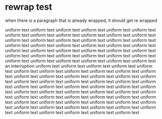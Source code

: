 # rewrap test

when there is a paragraph that is already wrapped, it should get re wrapped

uniform text uniform text uniform text uniform text uniform text uniform text
uniform text uniform text uniform text uniform text uniform text uniform text
uniform text uniform text uniform text uniform text uniform text uniform text
uniform text uniform text uniform text uniform text uniform text uniform text
uniform text uniform text uniform text uniform text uniform text uniform text
uniform text uniform text uniform text uniform text uniform text uniform text
uniform text uniform text uniform text uniform text uniform text uniform text
an interruption uniform text uniform text uniform text uniform text uniform text
uniform text uniform text uniform text uniform text uniform text uniform text
uniform text uniform text uniform text uniform text uniform text uniform text
uniform text uniform text uniform text uniform text uniform text uniform text
uniform text uniform text uniform text uniform text uniform text uniform text
uniform text uniform text uniform text uniform text uniform text uniform text
uniform text uniform text uniform text uniform text uniform text uniform text
uniform text uniform text uniform text uniform text uniform text uniform text
uniform text uniform text uniform text uniform text uniform text uniform text
uniform text uniform text uniform text uniform text uniform text

